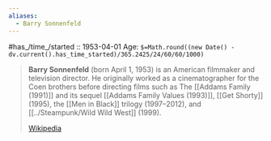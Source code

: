 ```yaml
---
aliases:
  - Barry Sonnenfeld
---
```


#has_/time_/started :: 1953-04-01 
Age: `$=Math.round((new Date() - dv.current().has_time_started)/365.2425/24/60/60/1000)`

> **Barry Sonnenfeld**  (born April 1, 1953) is an American filmmaker and television director. 
> He originally worked as a cinematographer for the Coen brothers 
> before directing films such as The [[Addams Family (1991)]] 
> and its sequel [[Addams Family Values (1993)]], [[Get Shorty]] (1995), 
> the [[Men in Black]] trilogy (1997–2012), and [[../Steampunk/Wild Wild West]] (1999).
>
> [Wikipedia](https://en.wikipedia.org/wiki/Barry%20Sonnenfeld)


